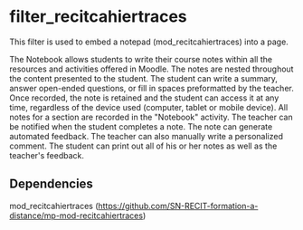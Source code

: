 # filter_recitcahiertraces

This filter is used to embed a notepad (mod_recitcahiertraces) into a page.

The Notebook allows students to write their course notes within all the resources and activities offered in Moodle. The notes are nested throughout the content presented to the student. The student can write a summary, answer open-ended questions, or fill in spaces preformatted by the teacher. Once recorded, the note is retained and the student can access it at any time, regardless of the device used (computer, tablet or mobile device). All notes for a section are recorded in the "Notebook" activity. The teacher can be notified when the student completes a note. The note can generate automated feedback. The teacher can also manually write a personalized comment. The student can print out all of his or her notes as well as the teacher's feedback.

## Dependencies
mod_recitcahiertraces (https://github.com/SN-RECIT-formation-a-distance/mp-mod-recitcahiertraces)

